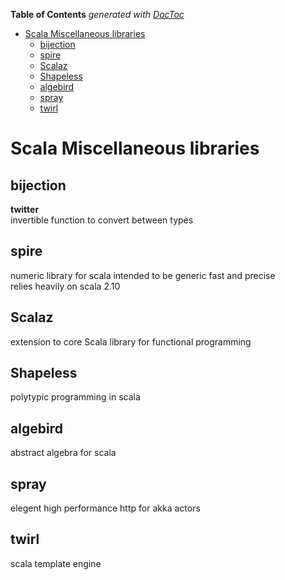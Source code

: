 **Table of Contents**  *generated with [DocToc](http://doctoc.herokuapp.com/)*

- [Scala Miscellaneous libraries](#scala-miscellaneous-libraries)
	- [bijection](#bijection)
	- [spire](#spire)
	- [Scalaz](#scalaz)
	- [Shapeless](#shapeless)
	- [algebird](#algebird)
	- [spray](#spray)
	- [twirl](#twirl)

Scala Miscellaneous libraries
=============================

bijection
---------
__twitter__  
invertible function to convert between types  

spire
-----
numeric library for scala intended to be generic fast and precise  
relies heavily on scala 2.10  

Scalaz
------
extension to core Scala library for functional programming  

Shapeless
---------
polytypic programming in scala  

algebird
--------
abstract algebra for scala  

spray
-----
elegent high performance http for akka actors  

twirl
-----
scala template engine  

